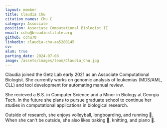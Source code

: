 ```yaml
---
layout: member
title: Claudia Chu
citation_names: Chu C
category: Associate
position: Associate Computational Biologist II
email: cchu@broadinstitute.org
github: cchu70
linkedin: claudia-chu-aa5280145
cv:
alum: true
parting_date: 2024-07-08
image: /assets/images/team/Claudia_Chu.jpg
---
```


Claudia joined the Getz Lab early 2021 as an Associate Computational Biologist. She currently works on genomic analysis of leukemias (MDS/AML, CLL) and tool development for automating manual review. 

She recieved a B.S. in Computer Science and a Minor in Biology at Georgia Tech. In the future she plans to pursue graduate school to continue her studies in computational applications in biological research. 

Outside of research, she enjoys volleyball, longboarding, and running 🏃. When she can't be outside, she also likes baking 🍰, knitting, and piano 🎹.

